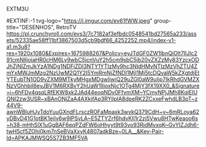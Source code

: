 EXTM3U

#EXTINF:-1 tvg-logo="https://i.imgur.com/ev61fWW.jpeg" group-title="DESENHOS", RetroTV 
https://pl.crunchyroll.com/evs3/7c7182af3efbdc0548541bd27565a233/assets/52335ae58ff11bf3867503d5cb9bdf66_4252252.mp4/index-v1-a1.m3u8?res=1920x1080&Expires=1675988267&Policy=eyJTdGF0ZW1lbnQiOlt7IlJlc291cmNlIjoiaHR0cHM6Ly9wbC5jcnVuY2h5cm9sbC5jb20vZXZzMy83YzcxODJhZjNlZmJkYzA1NDg1NDFiZDI3NTY1YTIzMy9hc3NldHMvNTIzMzVhZTU4ZmYxMWJmMzg2NzUwM2Q1Y2I5YmRmNjZfNDI1MjI1Mi5tcDQvaW5kZXgtdjEtYTEubTN1OD9yZXM9MTkyMHgxMDgwIiwiQ29uZGl0aW9uIjp7IkRhdGVMZXNzVGhhbiI6eyJBV1M6RXBvY2hUaW1lIjoxNjc1OTg4MjY3fX19XX0_&Signature=i~6hFDv4qsqLRfEKW8xk2JAd44eoqNDv0FfvmXM~YCmyNPjJMh8KqlEIUQNI2zw3USR~xBAnONjZaA4AXkjfAp3RYilplA8dpeRK2ZCxxeFwhdLB3pT~z44V9-awnWBluHJyTdoYuuGXndFLrsczROFaMpaxk3wvkQ379CdH~y~6mRLoya62yDBvD41G1otBK1ejIv6w9lPSvLA~E5ZTYZrf6hdvKlI1r2zj5Vwu8HTwKeaoo6s~h38-mHhSlX1uGgBAF6eqPZdFW6oHhyyt9t93vo93RidMvxqK~GvYIZJdh6-twH5cf5ZOhi0km7nSeBVaXxyK4807adkBze~0LA__&Key-Pair-Id=APKAJMWSQ5S7ZB3MF5VA
